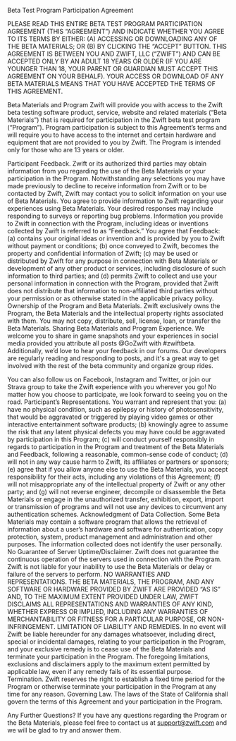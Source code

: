 Beta Test Program Participation Agreement

PLEASE READ THIS ENTIRE BETA TEST PROGRAM PARTICIPATION AGREEMENT
(THIS “AGREEMENT”) AND INDICATE WHETHER YOU AGREE TO ITS TERMS BY
EITHER: (A) ACCESSING OR DOWNLOADING ANY OF THE BETA MATERIALS; OR (B)
BY CLICKING THE “ACCEPT” BUTTON. THIS AGREEMENT IS BETWEEN YOU AND
ZWIFT, LLC (“ZWIFT”) AND CAN BE ACCEPTED ONLY BY AN ADULT 18 YEARS OR
OLDER (IF YOU ARE YOUNGER THAN 18, YOUR PARENT OR GUARDIAN MUST ACCEPT
THIS AGREEMENT ON YOUR BEHALF). YOUR ACCESS OR DOWNLOAD OF ANY BETA
MATERIALS MEANS THAT YOU HAVE ACCEPTED THE TERMS OF THIS AGREEMENT.

Beta Materials and Program Zwift will provide you with access to the
Zwift beta testing software product, service, website and related
materials (“Beta Materials”) that is required for participation in the
Zwift beta test program (“Program”). Program participation is subject
to this Agreement’s terms and will require you to have access to the
internet and certain hardware and equipment that are not provided to
you by Zwift. The Program is intended only for those who are 13 years
or older.

Participant Feedback. Zwift or its authorized third parties may obtain
information from you regarding the use of the Beta Materials or your
participation in the Program. Notwithstanding any selections you may
have made previously to decline to receive information from Zwift or
to be contacted by Zwift, Zwift may contact you to solicit information
on your use of Beta Materials. You agree to provide information to
Zwift regarding your experiences using Beta Materials. Your desired
responses may include responding to surveys or reporting bug problems.
Information you provide to Zwift in connection with the Program,
including ideas or inventions collected by Zwift is referred to as
“Feedback.” You agree that Feedback: (a) contains your original ideas
or invention and is provided by you to Zwift without payment or
conditions; (b) once conveyed to Zwift, becomes the property and
confidential information of Zwift; (c) may be used or distributed by
Zwift for any purpose in connection with Beta Materials or development
of any other product or services, including disclosure of such
information to third parties; and (d) permits Zwift to collect and use
your personal information in connection with the Program, provided
that Zwift does not distribute that information to non-affiliated
third parties without your permission or as otherwise stated in the
applicable privacy policy. Ownership of the Program and Beta
Materials. Zwift exclusively owns the Program, the Beta Materials and
the intellectual property rights associated with them. You may not
copy, distribute, sell, license, loan, or transfer the Beta Materials.
Sharing Beta Materials and Program Experience. We welcome you to share
in game snapshots and your experiences in social media provided you
attribute all posts @GoZwift with #zwiftbeta. Additionally, we’d love
to hear your feedback in our forums. Our developers are regularly
reading and responding to posts, and it's a great way to get involved
with the rest of the beta community and organize group rides.

You can also follow us on Facebook, Instagram and Twitter, or join our
Strava group to take the Zwift experience with you wherever you go! No
matter how you choose to participate, we look forward to seeing you on
the road. Participant’s Representations. You warrant and represent
that you: (a) have no physical condition, such as epilepsy or history
of photosensitivity, that would be aggravated or triggered by playing
video games or other interactive entertainment software products; (b)
knowingly agree to assume the risk that any latent physical defects
you may have could be aggravated by participation in this Program; (c)
will conduct yourself responsibly in regards to participation in the
Program and treatment of the Beta Materials and Feedback, following a
reasonable, common-sense code of conduct; (d) will not in any way
cause harm to Zwift, its affiliates or partners or sponsors; (e) agree
that if you allow anyone else to use the Beta Materials, you accept
responsibility for their acts, including any violations of this
Agreement; (f) will not misappropriate any of the intellectual
property of Zwift or any other party; and (g) will not reverse
engineer, decompile or disassemble the Beta Materials or engage in the
unauthorized transfer, exhibition, export, import or transmission of
programs and will not use any devices to circumvent any authentication
schemes. Acknowledgment of Data Collection. Some Beta Materials may
contain a software program that allows the retrieval of information
about a user’s hardware and software for authentication, copy
protection, system, product management and administration and other
purposes. The information collected does not identify the user
personally. No Guarantee of Server Uptime/Disclaimer. Zwift does not
guarantee the continuous operation of the servers used in connection
with the Program. Zwift is not liable for your inability to use the
Beta Materials or delay or failure of the servers to perform. NO
WARRANTIES AND REPRESENTATIONS. THE BETA MATERIALS, THE PROGRAM, AND
ANY SOFTWARE OR HARDWARE PROVIDED BY ZWIFT ARE PROVIDED “AS IS” AND,
TO THE MAXIMUM EXTENT PROVIDED UNDER LAW, ZWIFT DISCLAIMS ALL
REPRESENTATIONS AND WARRANTIES OF ANY KIND, WHETHER EXPRESS OR
IMPLIED, INCLUDING ANY WARRANTIES OF MERCHANTABILITY OR FITNESS FOR A
PARTICULAR PURPOSE, OR NON-INFRINGEMENT. LIMITATION OF LIABILITY AND
REMEDIES. In no event will Zwift be liable hereunder for any damages
whatsoever, including direct, special or incidental damages, relating
to your participation in the Program, and your exclusive remedy is to
cease use of the Beta Materials and terminate your participation in
the Program. The foregoing limitations, exclusions and disclaimers
apply to the maximum extent permitted by applicable law, even if any
remedy fails of its essential purpose. Termination. Zwift reserves the
right to establish a fixed time period for the Program or otherwise
terminate your participation in the Program at any time for any
reason. Governing Law. The laws of the State of California shall
govern the terms of this Agreement and your participation in the
Program.

Any Further Questions? If you have any questions regarding the Program
or the Beta Materials, please feel free to contact us at
support@zwift.com and we will be glad to try and answer them.
